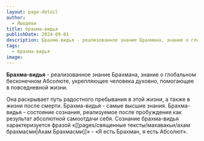 ```yaml
---
layout: page-detail
author:
  - Яшодеви
title: брахма-видья
publishDate: 2024-09-01
description: Брахма-видья - реализованное знание Брахмана, знание о глобальном бесконечном Абсолюте, укрепляющее человека духовно, помогающее в повседневной жизни.
tags:
  - брахма-видья
image:
---
```

**Брахма-видья** - реализованное знание Брахмана, знание о глобальном бесконечном Абсолюте, укрепляющее человека духовно, помогающее в повседневной жизни.

Она раскрывает путь радостного пребывания в этой жизни, а также в жизни после смерти. Брахма-видья - самые высшие знания. Брахма-видья - состояние сознания, реализуемое после пробуждения как результат абсолютной самоотдачи себя. Сознание брахма-видья характеризуется фразой «[[pages/священные тексты/махавакьи/ахам брахмасми|Ахам Брахмасми]]» - «Я есть Брахман, я есть Абсолют».

